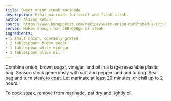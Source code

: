 ```yaml
---
title: Sweet onion steak marinade
description: Great marinade for skirt and flank steak.
author: Alison Roman
source: https://www.bonappetit.com/recipe/sweet-onion-marinated-skirt-steak
serves: Makes enough for 500—600gm of steak
ingredients:
- 1 small onion, coarsely grated
- 2 tablespoons brown sugar
- 1 tablespoon white vinegar
- 1 tablespoon olive oil
---
```


Combine onion, brown sugar, vinegar, and oil in a large resealable plastic bag. Season steak generously with salt and pepper and add to bag. Seal bag and turn steak to coat. Let marinate at least 20 minutes, or chill up to 2 hours.

To cook steak, remove from marinade, pat dry and lightly oil.

